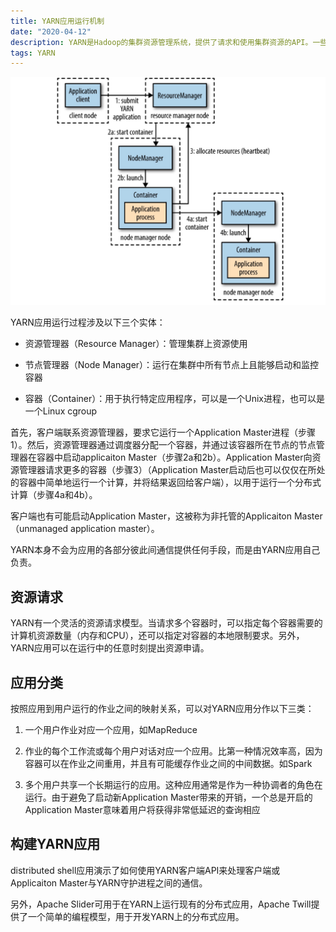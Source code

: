 ```yaml
---
title: YARN应用运行机制
date: "2020-04-12"
description: YARN是Hadoop的集群资源管理系统，提供了请求和使用集群资源的API。一些分布式计算框架（MapReduce、Spark等）作为YARN应用运行在Hadoop集群计算层（YARN）和存储层（HDFS和HBase）上。
tags: YARN
---
```


![YARN应用运行机制](images/YARN应用运行机制.jpg)

YARN应用运行过程涉及以下三个实体：

+ 资源管理器（Resource Manager）：管理集群上资源使用

+ 节点管理器（Node Manager）：运行在集群中所有节点上且能够启动和监控容器

+ 容器（Container）：用于执行特定应用程序，可以是一个Unix进程，也可以是一个Linux cgroup

首先，客户端联系资源管理器，要求它运行一个Application Master进程（步骤1）。然后，资源管理器通过调度器分配一个容器，并通过该容器所在节点的节点管理器在容器中启动applicaiton Master（步骤2a和2b）。Application Master向资源管理器请求更多的容器（步骤3）（Application Master启动后也可以仅仅在所处的容器中简单地运行一个计算，并将结果返回给客户端），以用于运行一个分布式计算（步骤4a和4b）。

客户端也有可能启动Application Master，这被称为非托管的Applicaiton Master（unmanaged application master）。

YARN本身不会为应用的各部分彼此间通信提供任何手段，而是由YARN应用自己负责。

## 资源请求

YARN有一个灵活的资源请求模型。当请求多个容器时，可以指定每个容器需要的计算机资源数量（内存和CPU），还可以指定对容器的本地限制要求。另外，YARN应用可以在运行中的任意时刻提出资源申请。

## 应用分类

按照应用到用户运行的作业之间的映射关系，可以对YARN应用分作以下三类：

1. 一个用户作业对应一个应用，如MapReduce

2. 作业的每个工作流或每个用户对话对应一个应用。比第一种情况效率高，因为容器可以在作业之间重用，并且有可能缓存作业之间的中间数据。如Spark

3. 多个用户共享一个长期运行的应用。这种应用通常是作为一种协调者的角色在运行。由于避免了启动新Application Master带来的开销，一个总是开启的Application Master意味着用户将获得非常低延迟的查询相应

## 构建YARN应用

distributed shell应用演示了如何使用YARN客户端API来处理客户端或Applicaiton Master与YARN守护进程之间的通信。

另外，Apache Slider可用于在YARN上运行现有的分布式应用，Apache Twill提供了一个简单的编程模型，用于开发YARN上的分布式应用。
